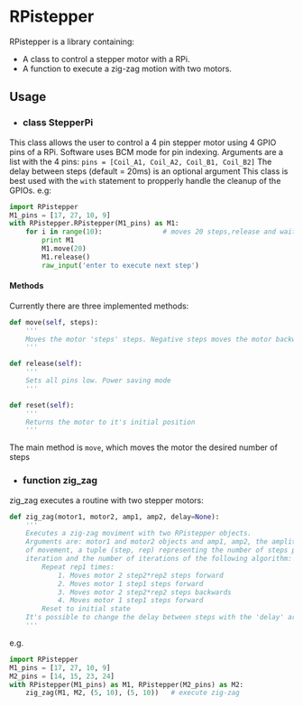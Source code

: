 # RPistepper

RPistepper is a library containing:
* A class to control a stepper motor with a RPi.
* A function to execute a zig-zag motion with two motors.

## Usage
* ### class StepperPi
This class allows the user to control a 4 pin stepper motor using 4 GPIO pins of a RPi. Software uses BCM mode for pin indexing.
Arguments are a list with the 4 pins: `pins = [Coil_A1, Coil_A2, Coil_B1, Coil_B2]`
The delay between steps (default = 20ms) is an optional argument
This class is best used with the `with` statement to propperly handle the cleanup of the GPIOs.
e.g:
```python
import RPistepper
M1_pins = [17, 27, 10, 9]
with RPistepper.RPistepper(M1_pins) as M1:
    for i in range(10):               # moves 20 steps,release and wait
        print M1
        M1.move(20)
        M1.release()
        raw_input('enter to execute next step')
```
#### Methods
Currently there are three implemented methods:
```python
def move(self, steps):
    '''
    Moves the motor 'steps' steps. Negative steps moves the motor backwards
    '''
```
```python
def release(self):
    '''
    Sets all pins low. Power saving mode
    '''
```
```python
def reset(self):
    '''
    Returns the motor to it's initial position
    '''
```
The main method is `move`, which moves the motor the desired number of steps
* ### function zig_zag
zig_zag executes a routine with two stepper motors:
```python
def zig_zag(motor1, motor2, amp1, amp2, delay=None):
    '''
    Executes a zig-zag moviment with two RPistepper objects.
    Arguments are: motor1 and motor2 objects and amp1, amp2, the amplitude
    of movement, a tuple (step, rep) representing the number of steps per
    iteration and the number of iterations of the following algorithm:
        Repeat rep1 times:
            1. Moves motor 2 step2*rep2 steps forward
            2. Moves motor 1 step1 steps forward
            3. Moves motor 2 step2*rep2 steps backwards
            4. Moves motor 1 step1 steps forward
        Reset to initial state
    It's possible to change the delay between steps with the 'delay' argument
    '''
```
e.g.
```python
import RPistepper
M1_pins = [17, 27, 10, 9]
M2_pins = [14, 15, 23, 24]
with RPistepper(M1_pins) as M1, RPistepper(M2_pins) as M2:
    zig_zag(M1, M2, (5, 10), (5, 10))   # execute zig-zag
```
